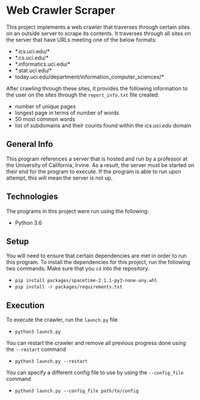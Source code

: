# Web Crawler Scraper
This project implements a web crawler that traverses through certain sites on an outside server to scrape its contents.
It traverses through all sites on the server that have URLs meeting one of the below formats:
* \*.ics.uci.edu/\*
* \*.cs.uci.edu/\*
* \*.informatics.uci.edu/\*
* \*.stat.uci.edu/\*
* today.uci.edu/department/information_computer_sciences/\*

After crawling through these sites, it provides the following information to the user on the sites through the
`report_info.txt` file created:
* number of unique pages
* longest page in terms of number of words
* 50 most common words
* list of subdomains and their counts found within the *ics.uci.edu* domain

## General Info
This program references a server that is hosted and run by a professor at the University of California, Irvine.
As a result, the server must be started on their end for the program to execute.
If the program is able to run upon attempt, this will mean the server is not up.

## Technologies
The programs in this project were run using the following:
* Python 3.6

## Setup
You will need to ensure that certain dependencies are met in order to run this program.
To install the dependencies for this project, run the following two commands.
Make sure that you `cd` into the repository.
* `pip install packages/spacetime-2.1.1-py3-none-any.whl`
* `pip install -r packages/requirements.txt`

## Execution
To execute the crawler, run the `launch.py` file.
* `python3 launch.py`

You can restart the crawler and remove all previous progress done using the `--restart` command
* `python3 launch.py --restart`

You can specify a different config file to use by using the `--config_file` command
* `python3 launch.py --config_file path/to/config`
